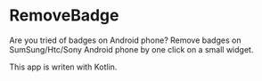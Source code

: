 # RemoveBadge
Are you tried of badges on Android phone?
Remove badges on SumSung/Htc/Sony Android phone by one click on a small widget.

This app is writen with Kotlin.
